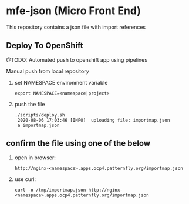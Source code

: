 mfe-json (Micro Front End)
==================
This repository contains a json file with import references

Deploy To OpenShift
--------------------------------------
@TODO: Automated push to openshift app using pipelines

Manual push from local repository

1. set NAMESPACE environment variable
    ```
    export NAMESPACE=<namespace|project>
    ```

2. push the file
    ```
    ./scripts/deploy.sh 
     2020-08-06 17:03:46 [INFO]  uploading file: importmap.json
     a importmap.json
    ```
   
confirm the file using one of the below
----------------------------------------
1. open in browser: 
    ```
    http://nginx-<namespace>.apps.ocp4.patternfly.org/importmap.json
    ```
2. use curl:
      ```
      curl -o /tmp/importmap.json http://nginx-<namespace>.apps.ocp4.patternfly.org/importmap.json
      ```
